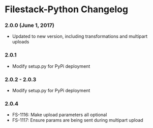 # Filestack-Python Changelog

### 2.0.0 (June 1, 2017)
- Updated to new version, including transformations and multipart uploads

### 2.0.1
- Modify setup.py for PyPi deployment

### 2.0.2 - 2.0.3
- Modify setup.py for PyPi deployment

### 2.0.4
- FS-1116: Make upload parameters all optional
- FS-1117: Ensure params are being sent during multipart upload
